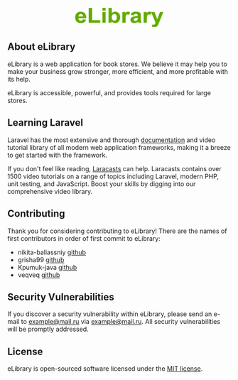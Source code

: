 <p align="center"><a href="" target="_blank"><img alt="elibrary" src="https://github.com/nikita-baliassniy/library/blob/readme/src/main/resources/static/content/liblogo.png" width="200"></a></p>


## About eLibrary

eLibrary is a web application for book stores. We believe it may help you to make your business grow stronger, more efficient, and more profitable with its help.

eLibrary is accessible, powerful, and provides tools required for large stores.

## Learning Laravel

Laravel has the most extensive and thorough [documentation](https://laravel.com/docs) and video tutorial library of all modern web application frameworks, making it a breeze to get started with the framework.

If you don't feel like reading, [Laracasts](https://laracasts.com) can help. Laracasts contains over 1500 video tutorials on a range of topics including Laravel, modern PHP, unit testing, and JavaScript. Boost your skills by digging into our comprehensive video library.

## Contributing

Thank you for considering contributing to eLibrary!
There are the names of first contributors in order of first commit to eLibrary:
- nikita-baliassniy [github](https://github.com/nikita-baliassniy)
- grisha99 [github](https://github.com/grisha99)
- Kpumuk-java [github](https://github.com/Kpumuk-java)
- veqveq [github](https://github.com/veqveq)

## Security Vulnerabilities

If you discover a security vulnerability within eLibrary, please send an e-mail to example@mail.ru via [example@mail.ru](mailto:example@mail.ru). All security vulnerabilities will be promptly addressed.

## License

eLibrary  is open-sourced software licensed under the [MIT license](https://opensource.org/licenses/MIT).

